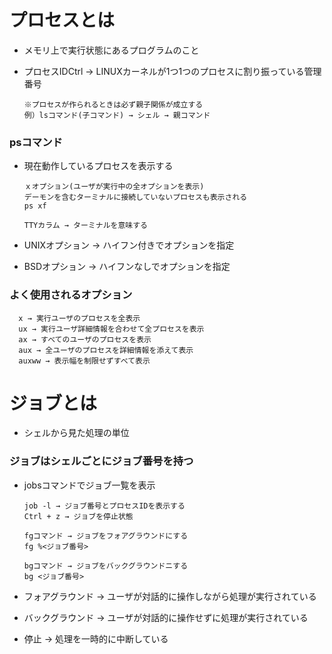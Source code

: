 # プロセスとは
- メモリ上で実行状態にあるプログラムのこと
  
- プロセスIDCtrl → LINUXカーネルが1つ1つのプロセスに割り振っている管理番号

      ※プロセスが作られるときは必ず親子関係が成立する
      例）lsコマンド(子コマンド) → シェル → 親コマンド

### psコマンド
- 現在動作しているプロセスを表示する

      ｘオプション(ユーザが実行中の全オプションを表示)
      デーモンを含むターミナルに接続していないプロセスも表示される
      ps xf

      TTYカラム → ターミナルを意味する

- UNIXオプション → ハイフン付きでオプションを指定
- BSDオプション → ハイフンなしでオプションを指定

### よく使用されるオプション
      x → 実行ユーザのプロセスを全表示
      ux → 実行ユーザ詳細情報を合わせて全プロセスを表示
      ax → すべてのユーザのプロセスを表示
      aux → 全ユーザのプロセスを詳細情報を添えて表示
      auxww → 表示幅を制限せずすべて表示

# ジョブとは
- シェルから見た処理の単位
### ジョブはシェルごとにジョブ番号を持つ
- jobsコマンドでジョブ一覧を表示

      job -l → ジョブ番号とプロセスIDを表示する
      Ctrl + z → ジョブを停止状態
      
      fgコマンド → ジョブをフォアグラウンドにする
      fg %<ジョブ番号>
      
      bgコマンド → ジョブをバックグラウンドニする
      bg <ジョブ番号>

- フォアグラウンド → ユーザが対話的に操作しながら処理が実行されている
- バックグラウンド → ユーザが対話的に操作せずに処理が実行されている
- 停止 → 処理を一時的に中断している
